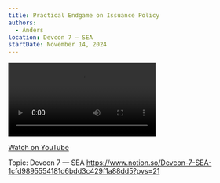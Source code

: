 ```yaml
---
title: Practical Endgame on Issuance Policy
authors:
  - Anders
location: Devcon 7 — SEA
startDate: November 14, 2024
---
```


<video src="https://www.youtube.com/watch?v=m91Wu6-cdwk"></video>

[Watch on YouTube](https://www.youtube.com/watch?v=m91Wu6-cdwk)

Topic: Devcon 7 — SEA <https://www.notion.so/Devcon-7-SEA-1cfd9895554181d6bdd3c429f1a88dd5?pvs=21>
